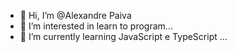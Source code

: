 - 👋 Hi, I’m @Alexandre Paiva
- 👀 I’m interested in learn to program...
- 🌱 I’m currently learning JavaScript e TypeScript ...

<!---
Alexandre-Paiva/Alexandre-Paiva is a ✨ special ✨ repository because its `README.md` (this file) appears on your GitHub profile.
You can click the Preview link to take a look at your changes.
--->
